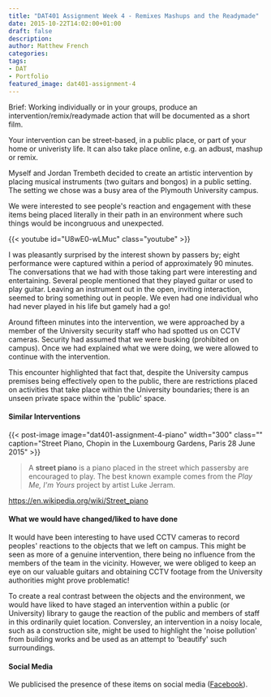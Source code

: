 ```yaml
---
title: "DAT401 Assignment Week 4 - Remixes Mashups and the Readymade"
date: 2015-10-22T14:02:00+01:00
draft: false
description: 
author: Matthew French
categories:
tags:
- DAT
- Portfolio
featured_image: dat401-assignment-4
---
```


Brief: Working individually or in your groups, produce an intervention/remix/readymade action that will be documented as a short film.

Your intervention can be street-based, in a public place, or part of your home or univeristy life. It can also take place online, e.g. an adbust, mashup or remix.

<!--more-->

Myself and Jordan Trembeth decided to create an artistic intervention by placing musical instruments (two guitars and bongos) in a public setting. The setting we chose was a busy area of the Plymouth University campus.

We were interested to see people's reaction and engagement with these items being placed literally in their path in an environment where such things would be incongruous and unexpected.

{{< youtube id="U8wE0-wLMuc" class="youtube" >}}

I was pleasantly surprised by the interest shown by passers by; eight performance were captured within a period of approximately 90 minutes. The conversations that we had with those taking part were interesting and entertaining. Several people mentioned that they played guitar or used to play guitar. Leaving an instrument out in the open, inviting interaction, seemed to bring something out in people. We even had one individual who had never played in his life but gamely had a go!

Around fifteen minutes into the intervention, we were approached by a member of the University security staff who had spotted us on CCTV cameras. Security had assumed that we were busking (prohibited on campus). Once we had explained what we were doing, we were allowed to continue with the intervention.

This encounter highlighted that fact that, despite the University campus premises being effectively open to the public, there are restrictions placed on activities that take place within the University boundaries; there is an unseen private space within the 'public' space.

#### Similar Interventions

{{< post-image image="dat401-assignment-4-piano" width="300" class="" caption="Street Piano, Chopin in the Luxembourg Gardens, Paris 28 June 2015" >}}

> A **street piano** is a piano placed in the street which passersby are encouraged to play. The best known example comes from the _Play Me, I'm Yours_ project by artist Luke Jerram.

<https://en.wikipedia.org/wiki/Street_piano>

#### What we would have changed/liked to have done

It would have been interesting to have used CCTV cameras to record peoples' reactions to the objects that we left on campus. This might be seen as more of a genuine intervention, there being no influence from the members of the team in the vicinity. However, we were obliged to keep an eye on our valuable guitars and obtaining CCTV footage from the University authorities might prove problematic!

To create a real contrast between the objects and the environment, we would have liked to have staged an intervention within a public (or University) library to gauge the reaction of the public and members of staff in this ordinarily quiet location. Conversley, an intervention in a noisy locale, such as a construction site, might be used to highlight the 'noise pollution' from building works and be used as an attempt to 'beautify' such surroundings.

#### Social Media

We publicised the presence of these items on social media ([Facebook](https://www.facebook.com/groups/expressyourselfplymouth/)).